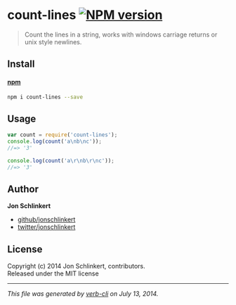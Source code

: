 # count-lines [![NPM version](https://badge.fury.io/js/count-lines.png)](http://badge.fury.io/js/count-lines)

> Count the lines in a string, works with windows carriage returns or unix style newlines.

## Install
#### [npm](npmjs.org)

```bash
npm i count-lines --save
```

## Usage

```js
var count = require('count-lines');
console.log(count('a\nb\nc'));
//=> '3'

console.log(count('a\r\nb\r\nc'));
//=> '3'
```

## Author

**Jon Schlinkert**
 
+ [github/jonschlinkert](https://github.com/jonschlinkert)
+ [twitter/jonschlinkert](http://twitter.com/jonschlinkert) 

## License
Copyright (c) 2014 Jon Schlinkert, contributors.  
Released under the MIT license

***

_This file was generated by [verb-cli](https://github.com/assemble/verb-cli) on July 13, 2014._